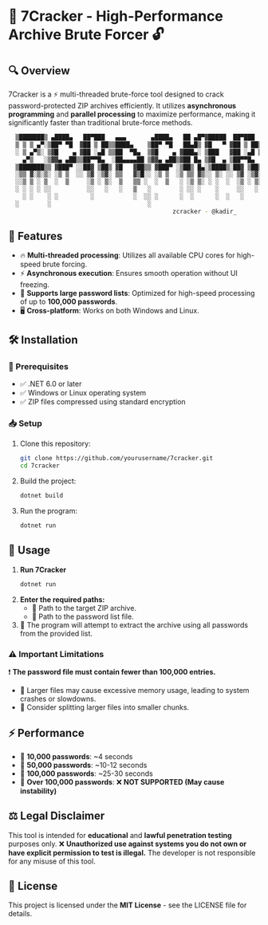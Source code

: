 # 🚀 7Cracker - High-Performance Archive Brute Forcer 🔓

## 🔍 Overview
7Cracker is a ⚡ multi-threaded brute-force tool designed to crack password-protected ZIP archives efficiently. It utilizes **asynchronous programming** and **parallel processing** to maximize performance, making it significantly faster than traditional brute-force methods.

```bash
  ▒███████▒ ▄████▄   ██▀███   ▄▄▄       ▄████▄   ██ ▄█▀▓█████  ██▀███  
  ▒ ▒ ▒ ▄▀░▒██▀ ▀█  ▓██ ▒ ██▒▒████▄    ▒██▀ ▀█   ██▄█▒ ▓█   ▀ ▓██ ▒ ██▒
  ░ ▒ ▄▀▒░ ▒▓█    ▄ ▓██ ░▄█ ▒▒██  ▀█▄  ▒▓█    ▄ ▓███▄░ ▒███   ▓██ ░▄█ ▒
    ▄▀▒   ░▒▓▓▄ ▄██▒▒██▀▀█▄  ░██▄▄▄▄██ ▒▓▓▄ ▄██▒▓██ █▄ ▒▓█  ▄ ▒██▀▀█▄  
  ▒███████▒▒ ▓███▀ ░░██▓ ▒██▒ ▓█   ▓██▒▒ ▓███▀ ░▒██▒ █▄░▒████▒░██▓ ▒██▒
  ░▒▒ ▓░▒░▒░ ░▒ ▒  ░░ ▒▓ ░▒▓░ ▒▒   ▓▒█░░ ░▒ ▒  ░▒ ▒▒ ▓▒░░ ▒░ ░░ ▒▓ ░▒▓░
  ░░▒ ▒ ░ ▒  ░  ▒     ░▒ ░ ▒░  ▒   ▒▒ ░  ░  ▒   ░ ░▒ ▒░ ░ ░  ░  ░▒ ░ ▒░
  ░ ░ ░ ░ ░░          ░░   ░   ░   ▒   ░        ░ ░░ ░    ░     ░░   ░ 
    ░ ░    ░ ░         ░           ░  ░░ ░      ░  ░      ░  ░   ░     
  ░        ░                           ░                               
                                              zcracker - @kadir_   
```

## 🎯 Features
- 🔥 **Multi-threaded processing**: Utilizes all available CPU cores for high-speed brute forcing.
- ⚡ **Asynchronous execution**: Ensures smooth operation without UI freezing.
- 📂 **Supports large password lists**: Optimized for high-speed processing of up to **100,000 passwords**.
- 🖥️ **Cross-platform**: Works on both Windows and Linux.

## 🛠️ Installation
### 📌 Prerequisites
- ✅ .NET 6.0 or later
- ✅ Windows or Linux operating system
- ✅ ZIP files compressed using standard encryption

### 📥 Setup
1. Clone this repository:
   ```sh
   git clone https://github.com/yourusername/7cracker.git
   cd 7cracker
   ```
2. Build the project:
   ```sh
   dotnet build
   ```
3. Run the program:
   ```sh
   dotnet run
   ```

## 📌 Usage
1. **Run 7Cracker**
   ```sh
   dotnet run
   ```
2. **Enter the required paths:**
   - 📁 Path to the target ZIP archive.
   - 📄 Path to the password list file.
3. 🚀 The program will attempt to extract the archive using all passwords from the provided list.

### ⚠️ Important Limitations
❗ **The password file must contain fewer than 100,000 entries.**
- 🚫 Larger files may cause excessive memory usage, leading to system crashes or slowdowns.
- 🔄 Consider splitting larger files into smaller chunks.

## ⚡ Performance
- 🔹 **10,000 passwords**: ~4 seconds
- 🔹 **50,000 passwords**: ~10-12 seconds
- 🔹 **100,000 passwords**: ~25-30 seconds
- 🔴 **Over 100,000 passwords**: ❌ **NOT SUPPORTED (May cause instability)**

## ⚖️ Legal Disclaimer
This tool is intended for **educational** and **lawful penetration testing** purposes only. ❌ **Unauthorized use against systems you do not own or have explicit permission to test is illegal.** The developer is not responsible for any misuse of this tool.

## 📜 License
This project is licensed under the **MIT License** - see the LICENSE file for details.

